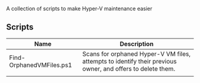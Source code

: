 A collection of scripts to make Hyper-V maintenance easier

## Scripts

| Name                 | Description                                                                                                                                                                         |
| ------------------------- | ----------------------------------------------------------------------------------------------------------------------------------------------------------------------------------- |
| Find-OrphanedVMFiles.ps1  | Scans for orphaned Hyper-V VM files, attempts to identify their previous owner, and offers to delete them.                                                              
             |
